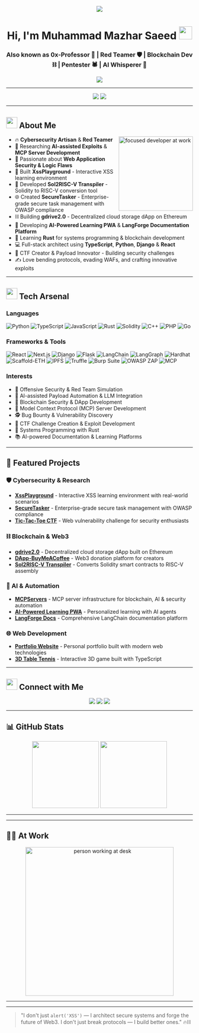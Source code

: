 <p align="center">
  <img src="https://capsule-render.vercel.app/api?type=waving&color=gradient&customColorList=6&height=200&section=header&text=0x-Professor&fontSize=60&fontColor=fff&animation=fadeIn&fontAlignY=35&desc=Red%20Team%20•%20Blockchain%20•%20AI%20Security&descAlignY=55&descAlign=50" />
</p>

<h1 align="center">Hi, I'm Muhammad Mazhar Saeed <img src="https://media.giphy.com/media/hvRJCLFzcasrR4ia7z/giphy.gif" width="35"/></h1>
<h3 align="center">Also known as <strong>0x-Professor</strong> 🧠 | Red Teamer 🛡️ | Blockchain Dev ⛓️ | Pentester 🕷️ | AI Whisperer 🤖</h3>

<p align="center">
  <img src="https://readme-typing-svg.demolab.com?font=Fira+Code&weight=700&size=24&duration=3000&pause=1000&color=58A6FF&center=true&vCenter=true&width=800&lines=Cybersecurity+Enthusiast+%F0%9F%95%91%EF%B8%8F;Red+Team+Automation+%F0%9F%9A%80;Blockchain+%26+Smart+Contract+Engineer+%F0%9F%94%93;AI+Payload+Generator+%F0%9F%A7%A0;XSS+%2F+SQLi+%2F+RCE+%F0%9F%A4%96;Web+and+API+Exploitation+%F0%9F%91%BD" />
</p>

---

<p align="center">
  <img src="https://komarev.com/ghpvc/?username=0x-Professor&label=Profile+Views&color=58a6ff&style=for-the-badge" />
  <a href="https://github.com/0x-Professor">
    <img src="https://img.shields.io/github/followers/0x-Professor?label=Follow&style=for-the-badge&logo=github" />
  </a>
</p>

---

## <img src="https://github.com/0x-Professor/0x-Professor/blob/main/assets/terminal.gif" width="30"/> About Me

<img align="right" src="https://media.giphy.com/media/LMt9638dO8dftAjtco/giphy.gif" alt="focused developer at work" width="200"/>

- 🔥 **Cybersecurity Artisan** & **Red Teamer**  
- 🔬 Researching **AI-assisted Exploits** & **MCP Server Development**  
- 🔐 Passionate about **Web Application Security & Logic Flaws**  
- 🧠 Built **XssPlayground** - Interactive XSS learning environment  
- 🧱 Developed **Sol2RISC-V Transpiler** - Solidity to RISC-V conversion tool  
- 🌐 Created **SecureTasker** - Enterprise-grade secure task management with OWASP compliance  
- ⛓️ Building **gdrive2.0** - Decentralized cloud storage dApp on Ethereum  
- 🤖 Developing **AI-Powered Learning PWA** & **LangForge Documentation Platform**  
- 🦀 Learning **Rust** for systems programming & blockchain development  
- 💻 Full-stack architect using **TypeScript**, **Python**, **Django** & **React**  
- 🎯 CTF Creator & Payload Innovator - Building security challenges  
- ✍️ Love bending protocols, evading WAFs, and crafting innovative exploits

---

## <img src="https://github.com/0x-Professor/0x-Professor/blob/main/assets/skills.gif" width="30"/> Tech Arsenal

### Languages
![Python](https://img.shields.io/badge/Python-3670A0?style=for-the-badge&logo=python&logoColor=white)
![TypeScript](https://img.shields.io/badge/TypeScript-007ACC?style=for-the-badge&logo=typescript&logoColor=white)
![JavaScript](https://img.shields.io/badge/JavaScript-F7DF1E?style=for-the-badge&logo=javascript&logoColor=black)
![Rust](https://img.shields.io/badge/Rust-000000?style=for-the-badge&logo=rust&logoColor=white)
![Solidity](https://img.shields.io/badge/Solidity-363636?style=for-the-badge&logo=solidity)
![C++](https://img.shields.io/badge/C++-00599C?style=for-the-badge&logo=c%2B%2B&logoColor=white)
![PHP](https://img.shields.io/badge/PHP-777BB4?style=for-the-badge&logo=php&logoColor=white)
![Go](https://img.shields.io/badge/Go-00ADD8?style=for-the-badge&logo=go&logoColor=white)

### Frameworks & Tools
![React](https://img.shields.io/badge/React-20232A?style=for-the-badge&logo=react&logoColor=61DAFB)
![Next.js](https://img.shields.io/badge/Next.js-000000?style=for-the-badge&logo=next.js&logoColor=white)
![Django](https://img.shields.io/badge/Django-092E20?style=for-the-badge&logo=django&logoColor=white)
![Flask](https://img.shields.io/badge/Flask-000000?style=for-the-badge&logo=flask&logoColor=white)
![LangChain](https://img.shields.io/badge/LangChain-1C3C3C?style=for-the-badge&logo=chainlink&logoColor=white)
![LangGraph](https://img.shields.io/badge/LangGraph-FF6B6B?style=for-the-badge&logo=graphql&logoColor=white)
![Hardhat](https://img.shields.io/badge/Hardhat-FFF04D?style=for-the-badge&logo=ethereum&logoColor=black)
![Scaffold-ETH](https://img.shields.io/badge/Scaffold--ETH-3C3C3D?style=for-the-badge&logo=ethereum&logoColor=white)
![IPFS](https://img.shields.io/badge/IPFS-65C2CB?style=for-the-badge&logo=ipfs&logoColor=black)
![Truffle](https://img.shields.io/badge/Truffle-5E4666?style=for-the-badge&logo=truffle&logoColor=white)
![Burp Suite](https://img.shields.io/badge/BurpSuite-FF6600?style=for-the-badge&logo=burp-suite&logoColor=white)
![OWASP ZAP](https://img.shields.io/badge/OWASP%20ZAP-757575?style=for-the-badge&logo=OWASP&logoColor=white)
![MCP](https://img.shields.io/badge/MCP%20Server-4A90E2?style=for-the-badge&logo=server&logoColor=white)

### Interests
- 🚀 Offensive Security & Red Team Simulation  
- 🧠 AI-assisted Payload Automation & LLM Integration  
- 🔗 Blockchain Security & DApp Development  
- 🔄 Model Context Protocol (MCP) Server Development  
- 🕵️ Bug Bounty & Vulnerability Discovery  
- 🧩 CTF Challenge Creation & Exploit Development  
- 🦀 Systems Programming with Rust  
- 📚 AI-powered Documentation & Learning Platforms

---

## 🚀 Featured Projects

### 🛡️ Cybersecurity & Research
- **[XssPlayground](https://github.com/0x-Professor/XssPlayground)** - Interactive XSS learning environment with real-world scenarios
- **[SecureTasker](https://github.com/0x-Professor/SecureTasker)** - Enterprise-grade secure task management with OWASP compliance
- **[Tic-Tac-Toe CTF](https://github.com/0x-Professor/Tic-Tac-Toe)** - Web vulnerability challenge for security enthusiasts

### ⛓️ Blockchain & Web3
- **[gdrive2.0](https://github.com/0x-Professor/gdrive2.0)** - Decentralized cloud storage dApp built on Ethereum
- **[DApp-BuyMeACoffee](https://github.com/0x-Professor/DApp-BuyMeACoffee)** - Web3 donation platform for creators
- **[Sol2RISC-V Transpiler](https://github.com/0x-Professor/transpiler)** - Converts Solidity smart contracts to RISC-V assembly

### 🤖 AI & Automation
- **[MCPServers](https://github.com/0x-Professor/MCPServers)** - MCP server infrastructure for blockchain, AI & security automation
- **[AI-Powered Learning PWA](https://github.com/0x-Professor/AI-Powered-Personalized-Learning-PWA)** - Personalized learning with AI agents
- **[LangForge Docs](https://github.com/0x-Professor/langforge-docs)** - Comprehensive LangChain documentation platform

### 🌐 Web Development
- **[Portfolio Website](https://github.com/0x-Professor/0x-Professor.github.io)** - Personal portfolio built with modern web technologies
- **[3D Table Tennis](https://github.com/0x-Professor/3d-Table-tennis)** - Interactive 3D game built with TypeScript

---



## <img src="https://github.com/0x-Professor/0x-Professor/blob/main/assets/connect.gif" width="30"/> Connect with Me

<p align="center">
  <a href="mailto:mr.mazharsaeed790@gmail.com"><img src="https://img.shields.io/badge/Email-D14836?style=for-the-badge&logo=gmail&logoColor=white"/></a>
  <a href="https://www.linkedin.com/in/mazhar-saeed-8414682a7"><img src="https://img.shields.io/badge/LinkedIn-0A66C2?style=for-the-badge&logo=linkedin&logoColor=white"/></a>
  <a href="http://0x-professor.me/"><img src="https://img.shields.io/badge/Portfolio-000000?style=for-the-badge&logo=vercel&logoColor=white"/></a>
</p>

---

## 📊 GitHub Stats

<p align="center">
  <img src="https://github-readme-stats.vercel.app/api?username=0x-Professor&theme=tokyonight&show_icons=true" height="180" />
  <img src="https://github-readme-stats.vercel.app/api/top-langs/?username=0x-Professor&layout=compact&theme=tokyonight" height="180" />
</p>

---

---

## 👨‍💻 At Work

<p align="center">
  <img src="https://media.giphy.com/media/qgQUggAC3Pfv687qPC/giphy.gif" alt="person working at desk" width="400"/>
</p>

---
---

> "I don't just `alert('XSS')` — I architect secure systems and forge the future of Web3. I don't just break protocols — I build better ones." 🔥⛓️
